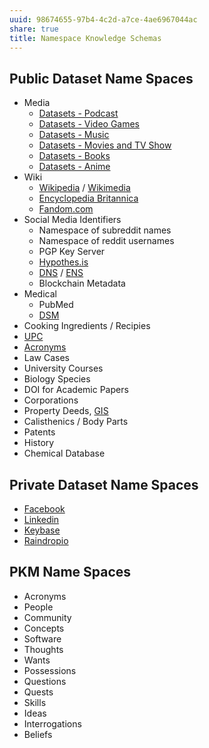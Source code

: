 ```yaml
---
uuid: 98674655-97b4-4c2d-a7ce-4ae6967044ac
share: true
title: Namespace Knowledge Schemas
---
```

## Public Dataset Name Spaces

* Media
	* [Datasets - Podcast](/bcf15494-4d0b-4c5f-9aeb-47a512915ed6)
	* [Datasets - Video Games](/76fdeb14-6cc3-484f-8607-a6298e4a22c1)
	* [Datasets - Music](/130ed5fa-1246-4768-9457-2d2e2fa4770c)
	* [Datasets - Movies and TV Show](/d578e995-036b-45be-9fae-ea54d92c8b58)
	* [Datasets - Books](/a1498ef7-79af-4358-8a69-c2e546a1222f)
	* [Datasets - Anime](/undefined)
* Wiki
	* [Wikipedia](/44c636c0-d4d5-4f88-8aec-2de807639ff7) / [Wikimedia](/undefined)
	* [Encyclopedia Britannica](/42a131ef-607d-445e-9649-ce7cedfa85ff)
	* [Fandom.com](/undefined)
* Social Media Identifiers
	* Namespace of subreddit names
	* Namespace of reddit usernames
	* PGP Key Server
	* [Hypothes.is](/undefined)
	* [DNS](/6f2b1d6c-3b38-4e05-bf02-69af4d23f098) / [ENS](/354e7428-f69e-42c5-97dd-92bf18521112)
	* Blockchain Metadata
* Medical
	* PubMed
	* [DSM](/b726e1ed-3b47-44ef-9f45-e2c1bda40c09)
* Cooking Ingredients / Recipies
* [UPC](/undefined)
* [Acronyms](/dd44570a-6b71-4628-a63f-def716a3d1eb)
* Law Cases
* University Courses
* Biology Species
* DOI for Academic Papers
* Corporations
* Property Deeds, [GIS](/fb164f5f-a98f-4241-be55-2b0b31e9ca43)
* Calisthenics / Body Parts
* Patents
* History
* Chemical Database
## Private Dataset Name Spaces

* [Facebook](/ffaff3fb-3237-40f8-abba-0b87ed05c16b)
* [Linkedin](/e256abb9-76ce-4856-9697-97ecd9993170)
* [Keybase](/d327da7e-0881-4517-8a8f-c20190efeaa4)
* [Raindropio](/053d3ec8-825f-40bd-b187-926273159b09)
## PKM Name Spaces

* Acronyms
* People
* Community
* Concepts
* Software
* Thoughts
* Wants
* Possessions
* Questions
* Quests
* Skills
* Ideas
* Interrogations
* Beliefs